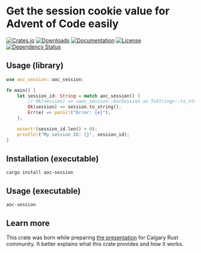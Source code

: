 # Get the session cookie value for Advent of Code easily

[![Crates.io](https://img.shields.io/crates/v/aoc-session)](https://crates.io/crates/aoc-session)
[![Downloads](https://img.shields.io/crates/d/aoc-session.svg)](https://crates.io/crates/aoc-session)
[![Documentation](https://docs.rs/aoc-session/badge.svg)](https://docs.rs/aoc-session)
[![License](https://img.shields.io/crates/l/aoc-session)](https://crates.io/crates/aoc-session)
[![Dependency Status](https://deps.rs/repo/github/JohnScience/aoc-session/status.svg)](https://deps.rs/repo/github/JohnScience/aoc-session)

## Usage (library)

```rust
use aoc_session::aoc_session;

fn main() {
    let session_id: String = match aoc_session() {
        // Ok(session) => <aoc_session::AocSession as ToString>::to_string(&session),
        Ok(session) => session.to_string(),
        Err(e) => panic!("Error: {e}"),
    };

    assert!(session_id.len() > 0);
    println!("My session ID: {}", session_id);
}
```

## Installation (executable)

```console
cargo install aoc-session
```

## Usage (executable)

```console
aoc-session
```

## Learn more

This crate was born while preparing [the presentation](https://docs.google.com/presentation/d/1v5IM6GbMgvC2EVPQnJ1-adwQONMmLOWmDeGGE6Ehx-U/edit?usp=sharing) for Calgary Rust community. It better explains what this crate provides and how it works.
